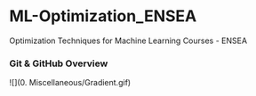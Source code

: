 # ML-Optimization_ENSEA
Optimization Techniques for Machine Learning Courses - ENSEA


### Git & GitHub Overview
![](0. Miscellaneous/Gradient.gif)
